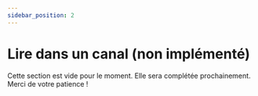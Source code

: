 ```yaml
---
sidebar_position: 2
---
```


# Lire dans un canal (non implémenté)

Cette section est vide pour le moment. Elle sera complétée prochainement. Merci de votre patience !
